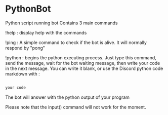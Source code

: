 # PythonBot

Python script running bot Contains 3 main commands

!help : display help with the commands

!ping : A simple command to check if the bot is alive. It will normally respond by "pong"

!python : begins the python executing process. Just type this command, send the message, wait for the bot waiting message, then write your code in the next message. You can write it blank, or use the Discord python code markdown with :

```python

your code

```

The bot will answer with the python output of your program

Please note that the input() command will not work for the moment.
